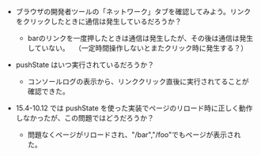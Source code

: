 - ブラウザの開発者ツールの「ネットワーク」タブを確認してみよう。リンクをクリックしたときに通信は発生しているだろうか？

  - barのリンクを一度押したときは通信は発生したが、その後は通信は発生していない。
    　（一定時間操作しないとまたクリック時に発生する？）

- pushState はいつ実行されているだろうか？

  - コンソールログの表示から、リンククリック直後に実行されてることが確認できた。

- 15.4-10.12 では pushState を使った実装でページのリロード時に正しく動作しなかったが、この問題ではどうだろうか？

  - 問題なくページがリロードされ、"/bar","/foo"でもページが表示された。
